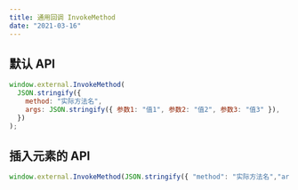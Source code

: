 ```yaml
---
title: 通用回调 InvokeMethod
date: "2021-03-16"
---
```


## 默认 API

```js
window.external.InvokeMethod(
  JSON.stringify({
    method: "实际方法名",
    args: JSON.stringify({ 参数1: "值1", 参数2: "值2", 参数3: "值3" }),
  })
);
```

## 插入元素的 API

```js
window.external.InvokeMethod(JSON.stringify({ "method": "实际方法名","args": "参数值" )}))
```

<ClientOnly>
  <DebugPageInvoke/>
</ClientOnly>
